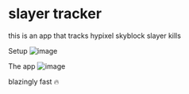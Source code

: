 # slayer tracker
this is an app that tracks hypixel skyblock slayer kills

Setup
![image](https://github.com/user-attachments/assets/7144efa7-f4cd-459c-83c9-c364dd7fb188)


The app
![image](https://github.com/user-attachments/assets/8cef52fd-2c27-4a0a-b2ce-afb6fd7ed37f)



blazingly fast 🔥
